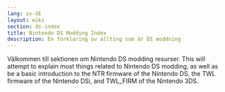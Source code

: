 ```yaml
---
lang: sv-SE
layout: wiki
section: ds-index
title: Nintendo DS Modding Index
description: En förklaring av allting som är DS moddning
---
```


Välkommen till sektionen om Nintendo DS modding resurser. This will attempt to explain most things related to Nintendo DS modding, as well as be a basic introduction to the NTR firmware of the Nintendo DS, the TWL firmware of the Nintendo DSi, and TWL_FIRM of the Nintendo 3DS.
